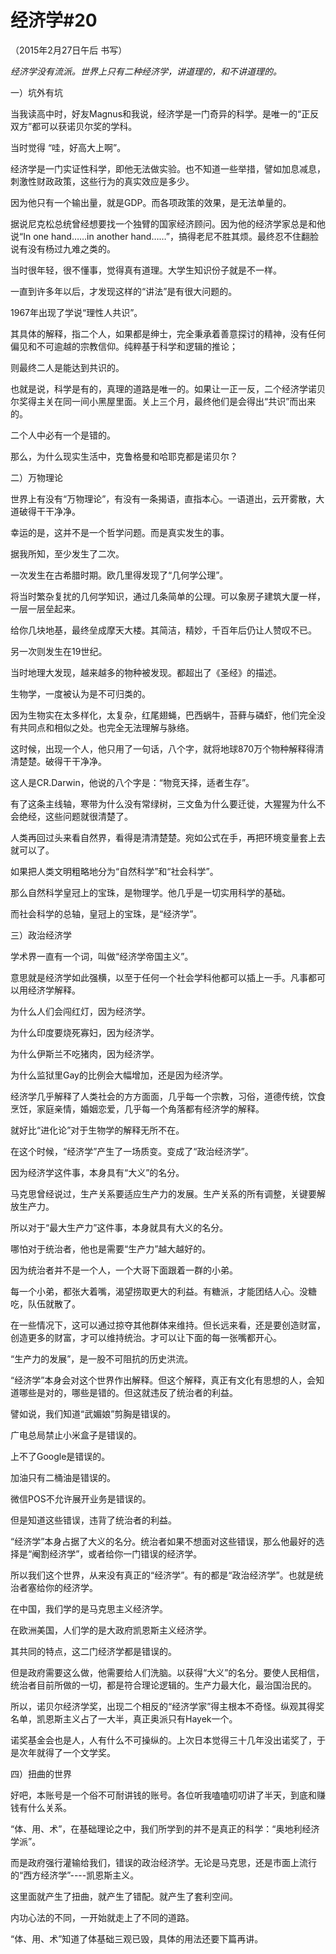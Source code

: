 # 经济学\#20

（2015年2月27日午后 书写）



_经济学没有流派。世界上只有二种经济学，讲道理的，和不讲道理的。_



一）坑外有坑



当我读高中时，好友Magnus和我说，经济学是一门奇异的科学。是唯一的“正反双方”都可以获诺贝尔奖的学科。

当时觉得 “哇，好高大上啊”。



经济学是一门实证性科学，即他无法做实验。也不知道一些举措，譬如加息减息，刺激性财政政策，这些行为的真实效应是多少。

因为他只有一个输出量，就是GDP。而各项政策的效果，是无法单量的。

据说尼克松总统曾经想要找一个独臂的国家经济顾问。因为他的经济学家总是和他说“In one hand……in another hand……”，搞得老尼不胜其烦。最终忍不住翻脸说有没有杨过九难之类的。





当时很年轻，很不懂事，觉得真有道理。大学生知识份子就是不一样。

一直到许多年以后，才发现这样的“讲法”是有很大问题的。



1967年出现了学说“理性人共识”。

其具体的解释，指二个人，如果都是绅士，完全秉承着善意探讨的精神，没有任何偏见和不可逾越的宗教信仰。纯粹基于科学和逻辑的推论；

则最终二人是能达到共识的。



也就是说，科学是有的，真理的道路是唯一的。如果让一正一反，二个经济学诺贝尔奖得主关在同一间小黑屋里面。关上三个月，最终他们是会得出“共识”而出来的。

二个人中必有一个是错的。



那么，为什么现实生活中，克鲁格曼和哈耶克都是诺贝尔？





二）万物理论



世界上有没有“万物理论”，有没有一条揭语，直指本心。一语道出，云开雾散，大道破得干干净净。



幸运的是，这并不是一个哲学问题。而是真实发生的事。

据我所知，至少发生了二次。



一次发生在古希腊时期。欧几里得发现了“几何学公理”。

将当时繁杂复扰的几何学知识，通过几条简单的公理。可以象房子建筑大厦一样，一层一层垒起来。

给你几块地基，最终垒成摩天大楼。其简洁，精妙，千百年后仍让人赞叹不已。





另一次则发生在19世纪。

当时地理大发现，越来越多的物种被发现。都超出了《圣经》的描述。

生物学，一度被认为是不可归类的。

因为生物实在太多样化，太复杂，红尾翅蝇，巴西蜗牛，苔藓与磷虾，他们完全没有共同点和相似之处。也完全无法理解与脉络。



这时候，出现一个人，他只用了一句话，八个字，就将地球870万个物种解释得清清楚楚。破得干干净净。

这人是CR.Darwin，他说的八个字是：“物竞天择，适者生存”。





有了这条主线轴，寒带为什么没有常绿树，三文鱼为什么要迁徙，大猩猩为什么不会绝经，这些问题就很清楚了。

人类再回过头来看自然界，看得是清清楚楚。宛如公式在手，再把环境变量套上去就可以了。





如果把人类文明粗略地分为“自然科学”和“社会科学”。

那么自然科学皇冠上的宝珠，是物理学。他几乎是一切实用科学的基础。

而社会科学的总轴，皇冠上的宝珠，是“经济学”。





三）政治经济学



学术界一直有一个词，叫做“经济学帝国主义”。

意思就是经济学如此强横，以至于任何一个社会学科他都可以插上一手。凡事都可以用经济学解释。



为什么人们会闯红灯，因为经济学。

为什么印度要烧死寡妇，因为经济学。

为什么伊斯兰不吃猪肉，因为经济学。

为什么监狱里Gay的比例会大幅增加，还是因为经济学。



经济学几乎解释了人类社会的方方面面，几乎每一个宗教，习俗，道德传统，饮食烹饪，家庭亲情，婚姻恋爱，几乎每一个角落都有经济学的解释。

就好比“进化论”对于生物学的解释无所不在。





在这个时候，“经济学”产生了一场质变。变成了“政治经济学”。





因为经济学这件事，本身具有“大义”的名分。

马克思曾经说过，生产关系要适应生产力的发展。生产关系的所有调整，关键要解放生产力。

所以对于“最大生产力”这件事，本身就具有大义的名分。



哪怕对于统治者，他也是需要“生产力”越大越好的。

因为统治者并不是一个人，一个大哥下面跟着一群的小弟。

每一个小弟，都张大着嘴，渴望捞取更大的利益。有糖派，才能团结人心。没糖吃，队伍就散了。



在一些情况下，这可以通过掠夺其他群体来维持。但长远来看，还是要创造财富，创造更多的财富，才可以维持统治。才可以让下面的每一张嘴都开心。

“生产力的发展”，是一股不可阻抗的历史洪流。





“经济学”本身会对这个世界作出解释。但这个解释，真正有文化有思想的人，会知道哪些是对的，哪些是错的。但这就违反了统治者的利益。

譬如说，我们知道“武媚娘”剪胸是错误的。

广电总局禁止小米盒子是错误的。

上不了Google是错误的。

加油只有二桶油是错误的。

微信POS不允许展开业务是错误的。



但是知道这些错误，违背了统治者的利益。

“经济学”本身占据了大义的名分。统治者如果不想面对这些错误，那么他最好的选择是“阉割经济学”，或者给你一门错误的经济学。



所以我们这个世界，从来没有真正的“经济学”。有的都是“政治经济学”。也就是统治者塞给你的经济学。

在中国，我们学的是马克思主义经济学。

在欧洲美国，人们学的是大政府凯恩斯主义经济学。





其共同的特点，这二门经济学都是错误的。

但是政府需要这么做，他需要给人们洗脑。以获得“大义”的名分。要使人民相信，统治者目前所做的一切，都是符合理论逻辑的。生产力最大化，最治国治民的。





所以，诺贝尔经济学奖，出现二个相反的“经济学家”得主根本不奇怪。纵观其得奖名单，凯恩斯主义占了一大半，真正奥派只有Hayek一个。

诺奖基金会也是人，人有什么不可操纵的。上次日本觉得三十几年没出诺奖了，于是次年就得了一个文学奖。





四）扭曲的世界



好吧，本账号是一个俗不可耐讲钱的账号。各位听我嗑嗑叨叨讲了半天，到底和赚钱有什么关系。



“体、用、术”，在基础理论之中，我们所学到的并不是真正的科学：“奥地利经济学派”。

而是政府强行灌输给我们，错误的政治经济学。无论是马克思，还是市面上流行的“西方经济学”----凯恩斯主义。



这里面就产生了扭曲，就产生了错配。就产生了套利空间。

内功心法的不同，一开始就走上了不同的道路。





“体、用、术”知道了体基础三观已毁，具体的用法还要下篇再讲。

  


